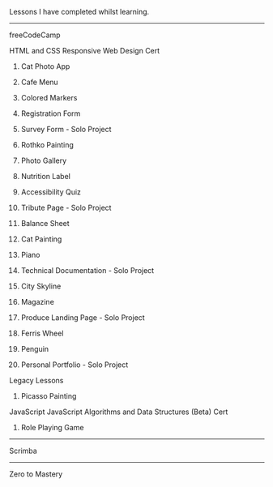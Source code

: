 Lessons I have completed whilst learning.

----------------------
freeCodeCamp

HTML and CSS
Responsive Web Design Cert
1. Cat Photo App
2. Cafe Menu
3. Colored Markers
4. Registration Form
5. Survey Form - Solo Project

6. Rothko Painting
7. Photo Gallery
8. Nutrition Label
9. Accessibility Quiz
10. Tribute Page - Solo Project

11. Balance Sheet
12. Cat Painting
13. Piano
14. Technical Documentation - Solo Project

15. City Skyline
16. Magazine
17. Produce Landing Page - Solo Project

18. Ferris Wheel
19. Penguin
20. Personal Portfolio - Solo Project

Legacy Lessons
1. Picasso Painting
   

JavaScript
JavaScript Algorithms and Data Structures (Beta) Cert
1. Role Playing Game










---------------------
Scrimba




-----------------------
Zero to Mastery



